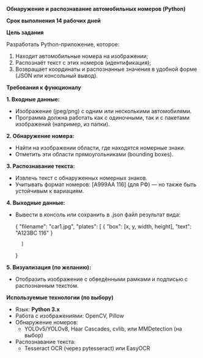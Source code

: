 **Обнаружение и распознавание автомобильных номеров (Python)**

**Срок выполнения 14 рабочих дней**

**Цель задания**

Разработать Python-приложение, которое:

1. Находит автомобильные номера на изображении;
2. Распознаёт текст с этих номеров (идентификация);
3. Возвращает координаты и распознанные значения в удобной форме (JSON или консольный вывод).

**Требования к функционалу**

**1\. Входные данные:**

- Изображение (jpeg/png) с одним или несколькими автомобилями.
- Программа должна работать как с одиночными, так и с пакетами изображений (например, из папки).

**2\. Обнаружение номера:**

- Найти на изображении области, где находятся номерные знаки.
- Отметить эти области прямоугольниками (bounding boxes).

**3\. Распознавание текста:**

- Извлечь текст с обнаруженных номерных знаков.
- Учитывать формат номеров: \[A999AA 116\] (для РФ) — но также быть устойчивым к вариациям.

**4\. Выходные данные:**

- Вывести в консоль или сохранить в .json файл результат вида:


    {
        "filename": "car1.jpg",
        "plates": [
            {
                "box": \[x, y, width, height\],
                "text": "A123BC 116"
            }

        ]
    }


**5\. Визуализация (по желанию):**

- Отобразить изображение с обведёнными рамками и подписью с распознанным текстом.

**Используемые технологии (по выбору)**

- Язык: **Python 3.x**
- Работа с изображениями: OpenCV, Pillow
- Обнаружение номеров:
  - YOLOv5/YOLOv8, Haar Cascades, cvlib, или MMDetection (на выбор)
- Распознавание текста:
  - Tesseract OCR (через pytesseract) или EasyOCR